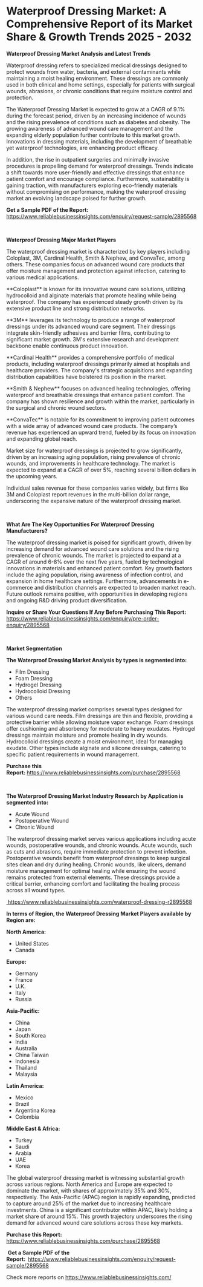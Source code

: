 <p><h1>Waterproof Dressing Market: A Comprehensive Report of its Market Share & Growth Trends 2025 - 2032</h1></p><p><strong>Waterproof Dressing Market Analysis and Latest Trends</strong></p>
<p><p>Waterproof dressing refers to specialized medical dressings designed to protect wounds from water, bacteria, and external contaminants while maintaining a moist healing environment. These dressings are commonly used in both clinical and home settings, especially for patients with surgical wounds, abrasions, or chronic conditions that require moisture control and protection.</p><p>The Waterproof Dressing Market is expected to grow at a CAGR of 9.1% during the forecast period, driven by an increasing incidence of wounds and the rising prevalence of conditions such as diabetes and obesity. The growing awareness of advanced wound care management and the expanding elderly population further contribute to this market growth. Innovations in dressing materials, including the development of breathable yet waterproof technologies, are enhancing product efficacy. </p><p>In addition, the rise in outpatient surgeries and minimally invasive procedures is propelling demand for waterproof dressings. Trends indicate a shift towards more user-friendly and effective dressings that enhance patient comfort and encourage compliance. Furthermore, sustainability is gaining traction, with manufacturers exploring eco-friendly materials without compromising on performance, making the waterproof dressing market an evolving landscape poised for further growth.</p></p>
<p><strong>Get a Sample PDF of the Report:&nbsp;</strong> <a href="https://www.reliablebusinessinsights.com/enquiry/request-sample/2895568?utm_campaign=3326&utm_medium=2&utm_source=Github&utm_content=ia&utm_term=15032025&utm_id=waterproof-dressing">https://www.reliablebusinessinsights.com/enquiry/request-sample/2895568</a></p>
<p>&nbsp;</p>
<p><strong>Waterproof Dressing Major Market Players</strong></p>
<p><p>The waterproof dressing market is characterized by key players including Coloplast, 3M, Cardinal Health, Smith & Nephew, and ConvaTec, among others. These companies focus on advanced wound care products that offer moisture management and protection against infection, catering to various medical applications.</p><p>**Coloplast** is known for its innovative wound care solutions, utilizing hydrocolloid and alginate materials that promote healing while being waterproof. The company has experienced steady growth driven by its extensive product line and strong distribution networks.</p><p>**3M** leverages its technology to produce a range of waterproof dressings under its advanced wound care segment. Their dressings integrate skin-friendly adhesives and barrier films, contributing to significant market growth. 3M's extensive research and development backbone enable continuous product innovation.</p><p>**Cardinal Health** provides a comprehensive portfolio of medical products, including waterproof dressings primarily aimed at hospitals and healthcare providers. The company's strategic acquisitions and expanding distribution capabilities have bolstered its position in the market.</p><p>**Smith & Nephew** focuses on advanced healing technologies, offering waterproof and breathable dressings that enhance patient comfort. The company has shown resilience and growth within the market, particularly in the surgical and chronic wound sectors.</p><p>**ConvaTec** is notable for its commitment to improving patient outcomes with a wide array of advanced wound care products. The company’s revenue has experienced an upward trend, fueled by its focus on innovation and expanding global reach.</p><p>Market size for waterproof dressings is projected to grow significantly, driven by an increasing aging population, rising prevalence of chronic wounds, and improvements in healthcare technology. The market is expected to expand at a CAGR of over 5%, reaching several billion dollars in the upcoming years.</p><p>Individual sales revenue for these companies varies widely, but firms like 3M and Coloplast report revenues in the multi-billion dollar range, underscoring the expansive nature of the waterproof dressing market.</p></p>
<p>&nbsp;</p>
<p><strong>What Are The Key Opportunities For Waterproof Dressing Manufacturers?</strong></p>
<p><p>The waterproof dressing market is poised for significant growth, driven by increasing demand for advanced wound care solutions and the rising prevalence of chronic wounds. The market is projected to expand at a CAGR of around 6-8% over the next five years, fueled by technological innovations in materials and enhanced patient comfort. Key growth factors include the aging population, rising awareness of infection control, and expansion in home healthcare settings. Furthermore, advancements in e-commerce and distribution channels are expected to broaden market reach. Future outlook remains positive, with opportunities in developing regions and ongoing R&D driving product diversification.</p></p>
<p><strong>Inquire or Share Your Questions If Any Before Purchasing This Report:</strong> <a href="https://www.reliablebusinessinsights.com/enquiry/pre-order-enquiry/2895568?utm_campaign=3326&utm_medium=2&utm_source=Github&utm_content=ia&utm_term=15032025&utm_id=waterproof-dressing">https://www.reliablebusinessinsights.com/enquiry/pre-order-enquiry/2895568</a></p>
<p>&nbsp;</p>
<p><strong>Market Segmentation</strong></p>
<p><strong>The Waterproof Dressing Market Analysis by types is segmented into:</strong></p>
<p><ul><li>Film Dressing</li><li>Foam Dressing</li><li>Hydrogel Dressing</li><li>Hydrocolloid Dressing</li><li>Others</li></ul></p>
<p><p>The waterproof dressing market comprises several types designed for various wound care needs. Film dressings are thin and flexible, providing a protective barrier while allowing moisture vapor exchange. Foam dressings offer cushioning and absorbency for moderate to heavy exudates. Hydrogel dressings maintain moisture and promote healing in dry wounds. Hydrocolloid dressings create a moist environment, ideal for managing exudate. Other types include alginate and silicone dressings, catering to specific patient requirements in wound management.</p></p>
<p><strong>Purchase this Report:&nbsp;</strong><a href="https://www.reliablebusinessinsights.com/purchase/2895568?utm_campaign=3326&utm_medium=2&utm_source=Github&utm_content=ia&utm_term=15032025&utm_id=waterproof-dressing">https://www.reliablebusinessinsights.com/purchase/2895568</a></p>
<p>&nbsp;</p>
<p><strong>The Waterproof Dressing Market Industry Research by Application is segmented into:</strong></p>
<p><ul><li>Acute Wound</li><li>Postoperative Wound</li><li>Chronic Wound</li></ul></p>
<p><p>The waterproof dressing market serves various applications including acute wounds, postoperative wounds, and chronic wounds. Acute wounds, such as cuts and abrasions, require immediate protection to prevent infection. Postoperative wounds benefit from waterproof dressings to keep surgical sites clean and dry during healing. Chronic wounds, like ulcers, demand moisture management for optimal healing while ensuring the wound remains protected from external elements. These dressings provide a critical barrier, enhancing comfort and facilitating the healing process across all wound types.</p></p>
<p><a href="https://www.reliablebusinessinsights.com/waterproof-dressing-r2895568?utm_campaign=3326&utm_medium=2&utm_source=Github&utm_content=ia&utm_term=15032025&utm_id=waterproof-dressing">&nbsp;https://www.reliablebusinessinsights.com/waterproof-dressing-r2895568</a></p>
<p><strong>In terms of Region, the Waterproof Dressing Market Players available by Region are:</strong></p>
<p>
    <p> <strong> North America: </strong>
        <ul>
            <li>United States</li>
            <li>Canada</li>
        </ul>
        </p> 
    <p> <strong> Europe: </strong>
        <ul>
            <li>Germany</li>
            <li>France</li>
            <li>U.K.</li>
            <li>Italy</li>
            <li>Russia</li>
        </ul>
        </p> 
    <p> <strong> Asia-Pacific: </strong>
        <ul>
            <li>China</li>
            <li>Japan</li>
            <li>South Korea</li>
            <li>India</li>
            <li>Australia</li>
            <li>China Taiwan</li>
            <li>Indonesia</li>
            <li>Thailand</li>
            <li>Malaysia</li>
        </ul>
        </p> 
    <p> <strong> Latin America: </strong>
        <ul>
            <li>Mexico</li>
            <li>Brazil</li>
            <li>Argentina Korea</li>
            <li>Colombia</li>
        </ul>
        </p> 
    <p> <strong> Middle East & Africa: </strong>
        <ul>
            <li>Turkey</li>
            <li>Saudi</li>
            <li>Arabia</li>
            <li>UAE</li>
            <li>Korea</li>
        </ul>
    </p>
    </p>
<p><p>The global waterproof dressing market is witnessing substantial growth across various regions. North America and Europe are expected to dominate the market, with shares of approximately 35% and 30%, respectively. The Asia-Pacific (APAC) region is rapidly expanding, predicted to capture around 25% of the market due to increasing healthcare investments. China is a significant contributor within APAC, likely holding a market share of around 15%. This growth trajectory underscores the rising demand for advanced wound care solutions across these key markets.</p></p>
<p><strong>Purchase this Report: </strong><a href="https://www.reliablebusinessinsights.com/purchase/2895568?utm_campaign=3326&utm_medium=2&utm_source=Github&utm_content=ia&utm_term=15032025&utm_id=waterproof-dressing">https://www.reliablebusinessinsights.com/purchase/2895568</a></p>
<p>&nbsp;<strong>Get a Sample PDF of the Report:&nbsp;&nbsp;</strong><a href="https://www.reliablebusinessinsights.com/enquiry/request-sample/2895568?utm_campaign=3326&utm_medium=2&utm_source=Github&utm_content=ia&utm_term=15032025&utm_id=waterproof-dressing">https://www.reliablebusinessinsights.com/enquiry/request-sample/2895568</a></p>
<p><strong></strong></p>
<p>Check more reports on <a href="https://www.reliablebusinessinsights.com/?utm_campaign=3326&utm_medium=2&utm_source=Github&utm_content=ia&utm_term=15032025&utm_id=waterproof-dressing">https://www.reliablebusinessinsights.com/</a></p>